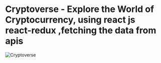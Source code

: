 # Cryptoverse - Explore the World of Cryptocurrency, using react js react-redux ,fetching the data from apis

![Cryptoverse](https://i.ibb.co/8gh5Jc8/image.png)
